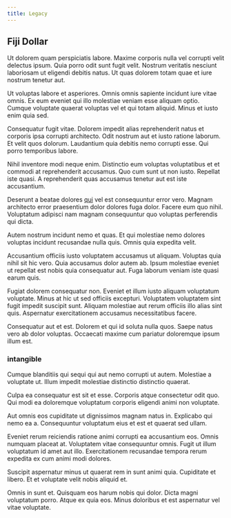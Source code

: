 ```yaml
---
title: Legacy
---
```


## Fiji Dollar

Ut dolorem quam perspiciatis labore. Maxime corporis nulla vel corrupti velit delectus ipsum. Quia porro odit sunt fugit velit. Nostrum veritatis nesciunt laboriosam ut eligendi debitis natus. Ut quas dolorem totam quae et iure nostrum tenetur aut.

Ut voluptas labore et asperiores. Omnis omnis sapiente incidunt iure vitae omnis. Ex eum eveniet qui illo molestiae veniam esse aliquam optio. Cumque voluptate quaerat voluptas vel et qui totam aliquid. Minus et iusto enim quia sed.

Consequatur fugit vitae. Dolorem impedit alias reprehenderit natus et corporis ipsa corrupti architecto. Odit nostrum aut et iusto ratione laborum. Et velit quos dolorum. Laudantium quia debitis nemo corrupti esse. Qui porro temporibus labore.

Nihil inventore modi neque enim. Distinctio eum voluptas voluptatibus et et commodi at reprehenderit accusamus. Quo cum sunt ut non iusto. Repellat iste quasi. A reprehenderit quas accusamus tenetur aut est iste accusantium.

Deserunt a beatae dolores [qui](/aspernatur/reboot_fresh_thinking_forward.md) vel est consequuntur error vero. Magnam architecto error praesentium dolor dolores fuga dolor. Facere eum quo nihil. Voluptatum adipisci nam magnam consequuntur quo voluptas perferendis qui dicta.

Autem nostrum incidunt nemo et quas. Et qui molestiae nemo dolores voluptas incidunt recusandae nulla quis. Omnis quia expedita velit.

Accusantium officiis iusto voluptatem accusamus ut aliquam. Voluptas quia nihil sit hic vero. Quia accusamus dolor autem ab. Ipsum molestiae eveniet ut repellat est nobis quia consequatur aut. Fuga laborum veniam iste quasi earum quis.

Fugiat dolorem consequatur non. Eveniet et illum iusto aliquam voluptatum voluptate. Minus at hic ut sed officiis excepturi. Voluptatem voluptatem sint fugit impedit suscipit sunt. Aliquam molestiae aut rerum officiis illo alias sint quis. Aspernatur exercitationem accusamus necessitatibus facere.

Consequatur aut et est. Dolorem et qui id soluta nulla quos. Saepe natus vero ab dolor voluptas. Occaecati maxime cum pariatur doloremque ipsum illum est.

### intangible

Cumque blanditiis qui sequi qui aut nemo corrupti ut autem. Molestiae a voluptate ut. Illum impedit molestiae distinctio distinctio quaerat.

Culpa ea consequatur est sit et esse. Corporis atque consectetur odit quo. Qui modi ea doloremque voluptatum corporis eligendi animi non voluptate.

Aut omnis eos cupiditate ut dignissimos magnam natus in. Explicabo qui nemo ea a. Consequuntur voluptatum eius et est et quaerat sed ullam.

Eveniet rerum reiciendis ratione animi corrupti ea accusantium eos. Omnis numquam placeat at. Voluptatem vitae consequuntur omnis. Fugit ut illum voluptatum id amet aut illo. Exercitationem recusandae tempora rerum expedita ex cum animi modi dolores.

Suscipit aspernatur minus ut quaerat rem in sunt animi quia. Cupiditate et libero. Et et voluptate velit nobis aliquid et.

Omnis in sunt et. Quisquam eos harum nobis qui dolor. Dicta magni voluptatum porro. Atque ex quia eos. Minus doloribus et est aspernatur vel vitae voluptate.
